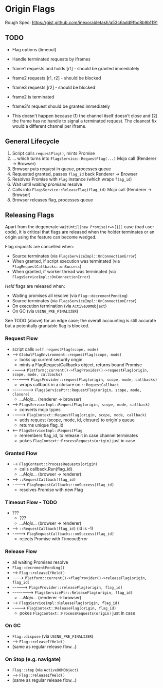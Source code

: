 # Origin Flags

Rough Spec: https://gist.github.com/inexorabletash/a53c6add9fbc8b9b1191

## TODO

* Flag options (timeout)

* Handle terminated requests by iframes
 * frame1 requests and holds [r1] - should be granted immediately
 * frame2 requests [r1, r2] - should be blocked
 * frame3 requests [r2] - should be blocked
 * frame2 is terminated
 * frame3's request should be granted immediately
 * This doesn't happen because (1) the channel itself doesn't close and
   (2) the frame has no handle to signal a terminated request. The
   cleanest fix would a different channel per iframe.


## General Lifecycle

1. Script calls `requestFlag()`, mints Promise
2. ... which turns into `FlagsService::RequestFlag(...)` Mojo call (Renderer &rarr; Browser)
3. Browser puts request in queue, processes queue
4. Requested granted, passes `flag_id` back Renderer &rarr; Browser
5. Resolves Promise with `Flag` instance (which wraps `flag_id`)
6. Wait until _waiting promises_ resolve
7. Calls into `FlagsService::ReleaseFlag(flag_id)` Mojo call (Renderer &rarr; Browser)
8. Browser releases flag, processes queue

## Releasing Flags

Apart from the degenerate `waitUntil(new Promise(r=>{}))` case (bad user code),
it is critical that flags are released when the holder terminates or an origin
using the feature can become wedged.

Flag _requests_ are cancelled when:
 * Source terminates (via `FlagsServiceImpl::OnConnectionError`)
 * When granted, if script execution was terminated (via `FlagRequestCallbacks::onSuccess`)
 * When granted, if worker thread was terminated (via `FlagsServiceImpl::OnConnectionError`)

_Held_ flags are released when:
 * Waiting promises all resolve (via `Flag::decrementPending`)
 * Source terminates (via `FlagsServiceImpl::OnConnectionError`)
 * On execution termination (via `ActiveDOMObject`)
 * On GC (via `USING_PRE_FINALIZER`)

See TODO (above) for an edge case; the overall accounting is still
accurate but a potentially grantable flag is blocked.

### Request Flow
* script calls `self.requestFlag(scope, mode)`
* --> `GlobalFlagEnvironment::requestFlag(scope, mode)`
  * looks up current security origin
  * mints a FlagRequestCallbacks object, returns bound Promise
* ----> `Platform::current()->flagProvider()->requestFlag(origin, scope, mode, callbacks)`
* ------> `FlagsProvider::requestFlag(origin, scope, mode, callbacks)`
  * wraps callback in a closure on `::RequestCallback`
* --------> `FlagsServicePtr::RequestFlag(origin, scope, mode, closure)`
  * *...Mojo...* (renderer &rarr; browser)
* --> `FlagsServiceImpl::RequestFlag(origin, scope, mode, callback)`
  * converts mojo types
* ----> `FlagContext::RequestFlag(origin, scope, mode, callback)`
  * adds request (scope, mode, id, closure) to origin's queue
  * returns unique flag_id
* <-- `FlagsServiceImpl::RequestFlag`
  * remembers flag_id, to release it in case channel terminates
  * pokes `FlagContext::ProcessRequests(origin)` just in case

### Granted Flow
* --> `FlagContext::ProcessRequests(origin)`
  * calls callback.Run(flag_id)
  * *...Mojo...* (browser &rarr; renderer)
* --> `::RequestCallback(flag_id)`
* ----> `FlagRequestCallbacks::onSuccess(flag_id)`
  * resolves Promise with new Flag

### Timeout Flow - TODO
* ???
  * ???
  * *...Mojo...* (browser &rarr; renderer)
* --> `::RequestCallback(flag_id)` (id is -1)
* ----> `FlagRequestCallbacks::onSuccess(flag_id)`
  * rejects Promise with TimeoutError

### Release Flow
* all waiting Promises resolve
* `Flag::decrementPending()`
* --> `Flag::releaseIfHeld()`
* ---> `Platform::current()->flagProvider()->releaseFlag(origin, flag_id)`
* -----> `FlagsProvider::releaseFlag(origin, flag_id)`
* --------> `FlagsServicePtr::ReleaseFlag(origin, flag_id)`
  * *...Mojo...* (renderer &rarr; browser)
* --> `FlagsServiceImpl::ReleaseFlag(origin, flag_id)`
* ----> `FlagContext::ReleaseFlag(origin, flag_id)`
  * pokes `FlagContext::ProcessRequests(origin)` just in case

### On GC
* `Flag::dispose` (via `USING_PRE_FINALIZER`)
* --> `Flag::releaseIfHeld()`
* (same as regular release flow...)

### On Stop (e.g. navigate)
* `Flag::stop` (via `ActiveDOMObject`)
* --> `Flag::releaseIfHeld()`
* (same as regular release flow...)
